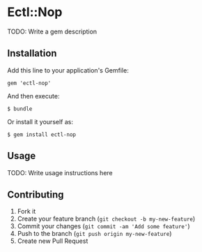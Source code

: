 # Ectl::Nop

TODO: Write a gem description

## Installation

Add this line to your application's Gemfile:

    gem 'ectl-nop'

And then execute:

    $ bundle

Or install it yourself as:

    $ gem install ectl-nop

## Usage

TODO: Write usage instructions here

## Contributing

1. Fork it
2. Create your feature branch (`git checkout -b my-new-feature`)
3. Commit your changes (`git commit -am 'Add some feature'`)
4. Push to the branch (`git push origin my-new-feature`)
5. Create new Pull Request

